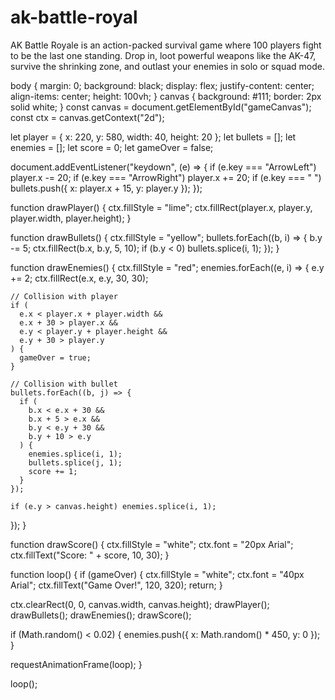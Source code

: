 # ak-battle-royal
AK Battle Royale is an action-packed survival game where 100 players fight to be the last one standing. Drop in, loot powerful weapons like the AK-47, survive the shrinking zone, and outlast your enemies in solo or squad mode.
<!DOCTYPE html>
<html lang="en">
<head>
  <meta charset="UTF-8" />
  <meta name="viewport" content="width=device-width, initial-scale=1.0"/>
  <title>Mini Shooter Game</title>
  <link rel="stylesheet" href="style.css" />
</head>
<body>
  <canvas id="gameCanvas" width="480" height="640"></canvas>
  <script src="game.js"></script>
</body>
</html>
body {
  margin: 0;
  background: black;
  display: flex;
  justify-content: center;
  align-items: center;
  height: 100vh;
}
canvas {
  background: #111;
  border: 2px solid white;
}
const canvas = document.getElementById("gameCanvas");
const ctx = canvas.getContext("2d");

let player = { x: 220, y: 580, width: 40, height: 20 };
let bullets = [];
let enemies = [];
let score = 0;
let gameOver = false;

document.addEventListener("keydown", (e) => {
  if (e.key === "ArrowLeft") player.x -= 20;
  if (e.key === "ArrowRight") player.x += 20;
  if (e.key === " ") bullets.push({ x: player.x + 15, y: player.y });
});

function drawPlayer() {
  ctx.fillStyle = "lime";
  ctx.fillRect(player.x, player.y, player.width, player.height);
}

function drawBullets() {
  ctx.fillStyle = "yellow";
  bullets.forEach((b, i) => {
    b.y -= 5;
    ctx.fillRect(b.x, b.y, 5, 10);
    if (b.y < 0) bullets.splice(i, 1);
  });
}

function drawEnemies() {
  ctx.fillStyle = "red";
  enemies.forEach((e, i) => {
    e.y += 2;
    ctx.fillRect(e.x, e.y, 30, 30);

    // Collision with player
    if (
      e.x < player.x + player.width &&
      e.x + 30 > player.x &&
      e.y < player.y + player.height &&
      e.y + 30 > player.y
    ) {
      gameOver = true;
    }

    // Collision with bullet
    bullets.forEach((b, j) => {
      if (
        b.x < e.x + 30 &&
        b.x + 5 > e.x &&
        b.y < e.y + 30 &&
        b.y + 10 > e.y
      ) {
        enemies.splice(i, 1);
        bullets.splice(j, 1);
        score += 1;
      }
    });

    if (e.y > canvas.height) enemies.splice(i, 1);
  });
}

function drawScore() {
  ctx.fillStyle = "white";
  ctx.font = "20px Arial";
  ctx.fillText("Score: " + score, 10, 30);
}

function loop() {
  if (gameOver) {
    ctx.fillStyle = "white";
    ctx.font = "40px Arial";
    ctx.fillText("Game Over!", 120, 320);
    return;
  }

  ctx.clearRect(0, 0, canvas.width, canvas.height);
  drawPlayer();
  drawBullets();
  drawEnemies();
  drawScore();

  if (Math.random() < 0.02) {
    enemies.push({ x: Math.random() * 450, y: 0 });
  }

  requestAnimationFrame(loop);
}

loop();
